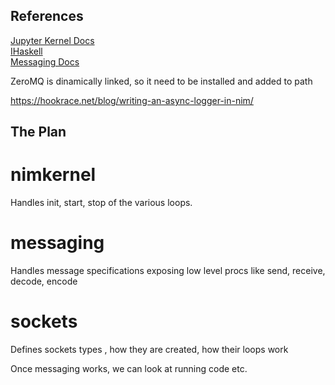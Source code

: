 

References
----------

[Jupyter Kernel Docs](https://jupyter-client.readthedocs.io/en/latest/kernels.html#kernels)  
[IHaskell](http://andrew.gibiansky.com/blog/ipython/ipython-kernels)  
[Messaging Docs](https://jupyter-client.readthedocs.io/en/latest/messaging.html)  


ZeroMQ is dinamically linked, so it need to be installed and added to path  

https://hookrace.net/blog/writing-an-async-logger-in-nim/  

The Plan
--------

# nimkernel
Handles init, start, stop of the various loops. 
# messaging
Handles message specifications exposing low level procs like send, receive, decode, encode
# sockets
Defines sockets types , how they are created, how their loops work

Once messaging works, we can look at running code etc.